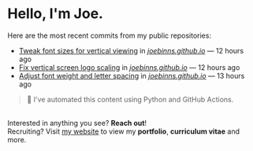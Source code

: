 # Hello, I'm Joe.
Here are the most recent commits from my public repositories:<br>
<!--activity_section_start-->
- [Tweak font sizes for vertical viewing](https://github.com/joebinns/joebinns.github.io/commit/50edb8c79edde45b63a10bf2b68341dc723cb7b9) in [*joebinns.github.io*](https://github.com/joebinns/joebinns.github.io) — 12 hours ago
- [Fix vertical screen logo scaling](https://github.com/joebinns/joebinns.github.io/commit/37307c8998b9adb535558950abd997a10a2a95b7) in [*joebinns.github.io*](https://github.com/joebinns/joebinns.github.io) — 12 hours ago
- [Adjust font weight and letter spacing](https://github.com/joebinns/joebinns.github.io/commit/158292d6bbfcd828190bab9f71909d7c36a7ad1a) in [*joebinns.github.io*](https://github.com/joebinns/joebinns.github.io) — 13 hours ago
<!--activity_section_end-->
> 🚀 I've automated this content using Python  and GitHub Actions.

<br>Interested in anything you see? **Reach out**!<br>
Recruiting? Visit [my website](https://joebinns.com/) to view my **portfolio**, **curriculum vitae** and more.
